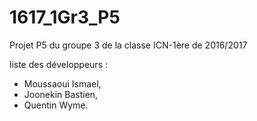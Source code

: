 # 1617_1Gr3_P5
Projet P5 du groupe 3 de la classe ICN-1ère de 2016/2017

liste des développeurs :
- Moussaoui Ismael,
- Joonekin Bastien,
- Quentin Wyme. 